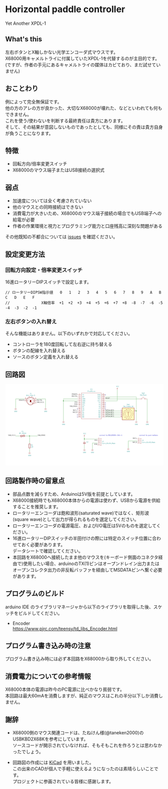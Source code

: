 # Horizontal paddle controller
Yet Another XPDL-1

## What's this
左右ボタンとX軸しかない光学エンコーダ式マウスです。  
X68000用キャメルトライに付属していたXPDL-1を代替するのが主目的です。  
(ですが、作者の手元にあるキャメルトライの媒体はカビており、まだ試せていません)

## おことわり
例によって完全無保証です。  
他の方のアレの方が良かった、大切なX68000が壊れた、などといわれても何もできません。  
これを使う/使わないを判断する最終責任は貴方にあります。  
そして、その結果が意図しないものであったとしても、同様にその責は貴方自身が負うことになります。

## 特徴
- 回転方向/倍率変更スイッチ
- X68000のマウス端子またはUSB接続の選択式

## 弱点
- 加速度については全く考慮されていない
- 他のマウスとの同時接続はできない
- 消費電力が大きいため、X68000のマウス端子接続の場合でもUSB端子への給電が必要
- 作者の作業環境と視力とプログラミング能力と口座残高に深刻な問題がある

その他既知の不都合については [issues](./issues) を確認ください。

## 設定変更方法
### 回転方向設定・倍率変更スイッチ
16進ロータリーDIPスイッチで設定します。
```
// ロータリーDIPSW指示値   0   1   2   3   4   5   6   7   8   9   A   B   C   D   E   F
//              X軸倍率  +1  +2  +3  +4  +5  +6  +7  +8  -8  -7  -6  -5  -4  -3  -2  -1
```

### 左右ボタンの入れ替え
そんな機能はありません。以下のいずれかで対応してください。
- コントローラを180度回転して左右逆に持ち替える
- ボタンの配線を入れ替える
- ソースのボタン定義を入れ替える

## 回路図
![](images/schematic.png)

## 回路製作時の留意点
- 部品点数を減らすため、Arduinoは5V版を前提としています。
- X68000接続時でもX68000本体からの電源は使わず、USBから電源を供給することを推奨します。
- ロータリーエンコーダは飽和波形(saturated wave)ではなく、矩形波(square wave)として出力が得られるものを選定してください。
- ロータリーエンコーダの電源電圧、およびI/O電圧は5Vのものを選定してください。
- 16進ロータリーDIPスイッチの半田付けの際には特定のスイッチ位置に合わせておく必要があります。  
  データシートで確認してください。
- 本回路をX68000へ接続したまま他のマウスを(キーボード側面のコネクタ経由で)使用したい場合、arduinoのTX(1)ピンはオープンドレイン出力またはオープンコレクタ出力の非反転バッファを経由してMSDATAピンへ繋ぐ必要があります。

## プログラムのビルド
arduino IDE のライブラリマネージャから以下のライブラリを取得した後、スケッチをビルドしてください。
- Encoder  
  https://www.pjrc.com/teensy/td_libs_Encoder.html

## プログラム書き込み時の注意
プログラム書き込み時には必ず本回路をX68000から取り外してください。

## 消費電力についての参考情報
X68000本体の電源は昨今のPC電源に比べかなり貧弱です。  
本回路は最大60mAを消費しますが、純正のマウスはこれの半分以下しか消費しません。

## 謝辞
- X68000側のマウス関連コードは、たねけん様(@taneken2000)のUSBKBD2X68Kを参考にしています。  
  ソースコードが開示されていなければ、そもそもこれを作ろうとは思わなかったでしょう。

- 回路図の作成には [KiCad](https://kicad.org/) を用いました。  
  この出来のCADが個人で手軽に使えるようになったのは素晴らしいことです。  
  プロジェクトに参画されている皆様に感謝します。
